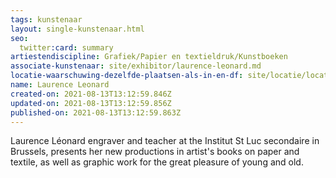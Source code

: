 ```yaml
---
tags: kunstenaar
layout: single-kunstenaar.html
seo:
  twitter:card: summary
artiestendiscipline: Grafiek/Papier en textieldruk/Kunstboeken
associate-kunstenaar: site/exhibitor/laurence-leonard.md
locatie-waarschuwing-dezelfde-plaatsen-als-in-en-df: site/locatie/locatie-van-myriam-deru.md
name: Laurence Leonard
created-on: 2021-08-13T13:12:59.846Z
updated-on: 2021-08-13T13:12:59.856Z
published-on: 2021-08-13T13:12:59.863Z
---
```

Laurence Léonard engraver and teacher at the Institut St Luc secondaire in Brussels, presents her new
productions in artist's books on paper and textile, as well as graphic work for the great pleasure of young
and old.